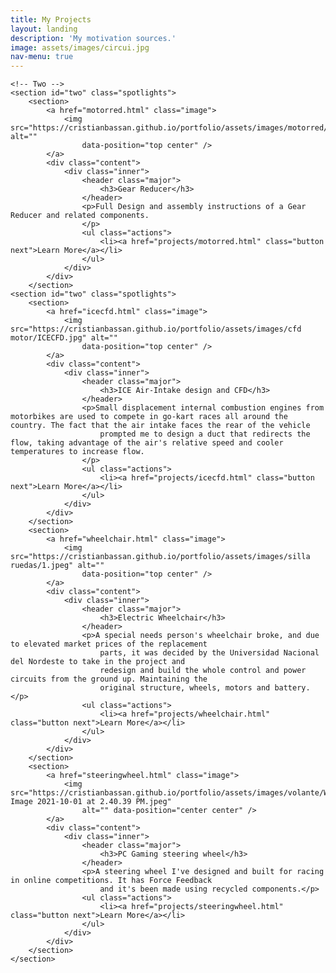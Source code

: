 ```yaml
---
title: My Projects
layout: landing
description: 'My motivation sources.'
image: assets/images/circui.jpg
nav-menu: true
---
```


<!-- Main -->
<div id="main">


	<!-- Two -->
	<section id="two" class="spotlights">
		<section>
			<a href="motorred.html" class="image">
				<img src="https://cristianbassan.github.io/portfolio/assets/images/motorred/render.png" alt=""
					data-position="top center" />
			</a>
			<div class="content">
				<div class="inner">
					<header class="major">
						<h3>Gear Reducer</h3>
					</header>
					<p>Full Design and assembly instructions of a Gear Reducer and related components.
					</p>
					<ul class="actions">
						<li><a href="projects/motorred.html" class="button next">Learn More</a></li>
					</ul>
				</div>
			</div>
		</section>
	<section id="two" class="spotlights">
		<section>
			<a href="icecfd.html" class="image">
				<img src="https://cristianbassan.github.io/portfolio/assets/images/cfd motor/ICECFD.jpg" alt=""
					data-position="top center" />
			</a>
			<div class="content">
				<div class="inner">
					<header class="major">
						<h3>ICE Air-Intake design and CFD</h3>
					</header>
					<p>Small displacement internal combustion engines from motorbikes are used to compete in go-kart races all around the country. The fact that the air intake faces the rear of the vehicle 
						prompted me to design a duct that redirects the flow, taking advantage of the air's relative speed and cooler temperatures to increase flow.
					</p>
					<ul class="actions">
						<li><a href="projects/icecfd.html" class="button next">Learn More</a></li>
					</ul>
				</div>
			</div>
		</section>
		<section>
			<a href="wheelchair.html" class="image">
				<img src="https://cristianbassan.github.io/portfolio/assets/images/silla ruedas/1.jpeg" alt=""
					data-position="top center" />
			</a>
			<div class="content">
				<div class="inner">
					<header class="major">
						<h3>Electric Wheelchair</h3>
					</header>
					<p>A special needs person's wheelchair broke, and due to elevated market prices of the replacement
						parts, it was decided by the Universidad Nacional del Nordeste to take in the project and
						redesign and build the whole control and power circuits from the ground up. Maintaining the
						original structure, wheels, motors and battery.</p>
					<ul class="actions">
						<li><a href="projects/wheelchair.html" class="button next">Learn More</a></li>
					</ul>
				</div>
			</div>
		</section>
		<section>
			<a href="steeringwheel.html" class="image">
				<img src="https://cristianbassan.github.io/portfolio/assets/images/volante/WhatsApp Image 2021-10-01 at 2.40.39 PM.jpeg"
					alt="" data-position="center center" />
			</a>
			<div class="content">
				<div class="inner">
					<header class="major">
						<h3>PC Gaming steering wheel</h3>
					</header>
					<p>A steering wheel I've designed and built for racing in online competitions. It has Force Feedback
						and it's been made using recycled components.</p>
					<ul class="actions">
						<li><a href="projects/steeringwheel.html" class="button next">Learn More</a></li>
					</ul>
				</div>
			</div>
		</section>
	</section>

</div>
